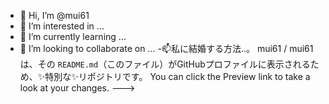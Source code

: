 - 👋 Hi, I’m @mui61
- 👀 I’m interested in ...
- 🌱 I’m currently learning ...
- 💞️ I’m looking to collaborate on ...
-📫私に結婚する方法..。
mui61 / mui61は、その `README.md`（このファイル）がGitHubプロファイルに表示されるため、✨特別な✨リポジトリです。
You can click the Preview link to take a look at your changes.
--->
